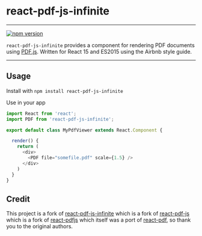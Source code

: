 # react-pdf-js-infinite
---
[![npm version](https://badge.fury.io/js/react-pdf-js-infinite.svg)](https://badge.fury.io/js/react-pdf-js-infinite)

`react-pdf-js-infinite` provides a component for rendering PDF documents using [PDF.js](http://mozilla.github.io/pdf.js/). Written for React 15 and ES2015 using the Airbnb style guide.

---

Usage
-----

Install with `npm install react-pdf-js-infinite`

Use in your app

```js
import React from 'react';
import PDF from 'react-pdf-js-infinite';

export default class MyPdfViewer extends React.Component {

  render() {
    return (
      <div>
        <PDF file="somefile.pdf" scale={1.5} />
      </div>
    )
  }
}
```


## Credit

This project is a fork of [react-pdf-js-infinite](https://github.com/McRipper/react-pdf-js-infinite) which is a fork of [react-pdf-js](https://github.com/mikecousins/react-pdf-js) which is a fork of [react-pdfjs](https://github.com/erikras/react-pdfjs) which itself was a port of [react-pdf](https://github.com/nnarhinen/react-pdf), so thank you to
the original authors.

